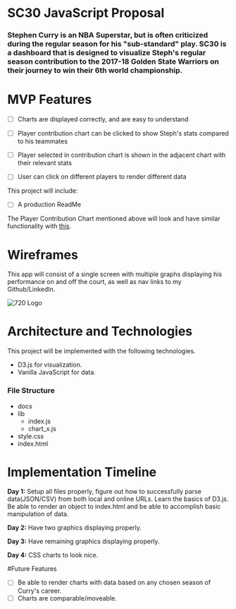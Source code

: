 # SC30 JavaScript Proposal

### Stephen Curry is an NBA Superstar, but is often criticized during the regular season for his "sub-standard" play. SC30 is a dashboard that is designed to visualize Steph's regular season contribution to the 2017-18 Golden State Warriors on their journey to win their 6th world championship.

# MVP Features

- [ ] Charts are displayed correctly, and are easy to understand
- [ ] Player contribution chart can be clicked to show Steph's stats compared to his teammates
- [ ] Player selected in contribution chart is shown in the adjacent chart with their relevant stats
- [ ] User can click on different players to render different data


This project will include:

- [ ] A production ReadMe

The Player Contribution Chart mentioned above will look and have similar functionality with [this](http://bl.ocks.org/diethardsteiner/3287802).  


# Wireframes

This app will consist of a single screen with multiple graphs displaying his performance on and off the court, as well as nav links to my Github/LinkedIn.

![720 Logo](/Users/shuai/Desktop/JavaScript/WireFrame1.png "Logo Title Text 1")


# Architecture and Technologies

This project will be implemented with the following technologies.

* D3.js for visualization.
* Vanilla JavaScript for data.

### File Structure

* docs
* lib
  * index.js
  * chart_x.js
* style.css
* index.html


# Implementation Timeline

<b>Day 1:</b> Setup all files properly, figure out how to successfully parse data(JSON/CSV) from both local and online URLs. Learn the basics of D3.js. Be able to render an object to index.html and be able to accomplish basic manipulation of data.

<b>Day 2:</b> Have two graphics displaying properly.

<b>Day 3:</b> Have remaining graphics displaying properly.

<b>Day 4:</b> CSS charts to look nice.

#Future Features

- [ ] Be able to render charts with data based on any chosen season of Curry's career.
- [ ] Charts are comparable/moveable.

